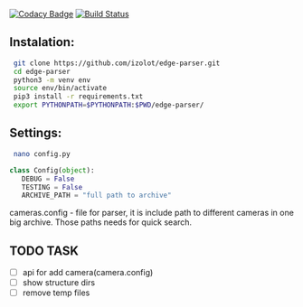 [![Codacy Badge](https://api.codacy.com/project/badge/Grade/530da9ba675f4785b6ca1f37f012fbe9)](https://www.codacy.com/app/izolot/edge-parser?utm_source=github.com&amp;utm_medium=referral&amp;utm_content=izolot/edge-parser&amp;utm_campaign=Badge_Grade)
[![Build Status](https://travis-ci.org/izolot/edge-parser.svg?branch=master)](https://travis-ci.org/izolot/edge-parser)

## Instalation:
```bash
 git clone https://github.com/izolot/edge-parser.git
 cd edge-parser
 python3 -m venv env
 source env/bin/activate
 pip3 install -r requirements.txt
 export PYTHONPATH=$PYTHONPATH:$PWD/edge-parser/
```
## Settings:
``` bash
 nano config.py
 ```
 ``` python
 class Config(object):
    DEBUG = False
    TESTING = False
    ARCHIVE_PATH = "full path to archive"
 ```
 cameras.config -  file for parser, it is include path to different cameras in one big archive. Those paths needs for quick search.    
 
## TODO TASK
- [ ] api for add camera(camera.config)
- [ ] show structure dirs
- [ ] remove temp files
